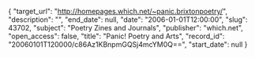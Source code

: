 {
  "target_url": "http://homepages.which.net/~panic.brixtonpoetry/", 
  "description": "", 
  "end_date": null, 
  "date": "2006-01-01T12:00:00", 
  "slug": 43702, 
  "subject": "Poetry Zines and Journals", 
  "publisher": "which.net", 
  "open_access": false, 
  "title": "Panic! Poetry and Arts", 
  "record_id": "20060101T120000/c86Az1KBnpmGQSj4mcYM0Q==", 
  "start_date": null
}

